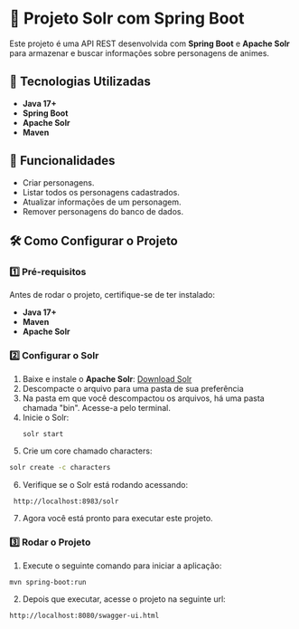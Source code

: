 # 🚀 Projeto Solr com Spring Boot
Este projeto é uma API REST desenvolvida com **Spring Boot** e **Apache Solr** para armazenar e buscar informações sobre personagens de animes.

## 🚀 Tecnologias Utilizadas

- **Java 17+**
- **Spring Boot**
- **Apache Solr**
- **Maven**

## 📌 Funcionalidades

- Criar personagens.
- Listar todos os personagens cadastrados.
- Atualizar informações de um personagem.
- Remover personagens do banco de dados.

## 🛠️ Como Configurar o Projeto

### 1️⃣ **Pré-requisitos**
Antes de rodar o projeto, certifique-se de ter instalado:
- **Java 17+**
- **Maven**
- **Apache Solr**

### 2️⃣ **Configurar o Solr**
1. Baixe e instale o **Apache Solr**: [Download Solr](https://www.apache.org/dyn/closer.lua/solr/solr/9.7.0/solr-9.7.0.tgz?action=download)
2. Descompacte o arquivo para uma pasta de sua preferência
3. Na pasta em que você descompactou os arquivos, há uma pasta chamada "bin". Acesse-a pelo terminal.
4. Inicie o Solr:
   ```sh
   solr start
   ```
5. Crie um core chamado characters:
  ```sh
  solr create -c characters
  ```
6. Verifique se o Solr está rodando acessando:
  ```
   http://localhost:8983/solr
  ```
7. Agora você está pronto para executar este projeto.

### 3️⃣ **Rodar o Projeto**
1. Execute o seguinte comando para iniciar a aplicação:
  ```
  mvn spring-boot:run
  ```
2. Depois que executar, acesse o projeto na seguinte url:
  ```
  http://localhost:8080/swagger-ui.html
  ```
